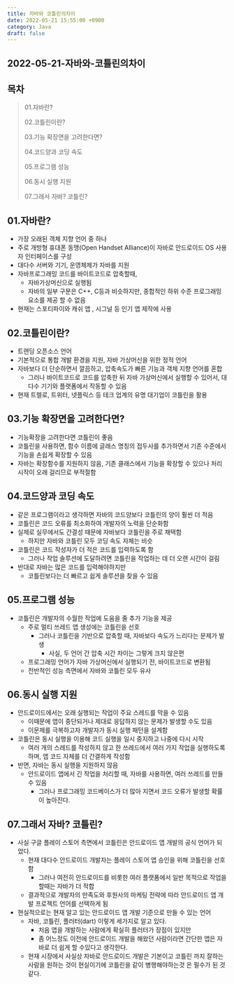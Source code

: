 ```yaml
---
title: 자바와 코틀린의차이
date: 2022-05-21 15:55:00 +0900
category: Java
draft: false
---
```


## 2022-05-21-자바와-코틀린의차이

## 목차

>  01.자바란?
>
>  02.코틀린이란?
>
>  03.기능 확장면을 고려한다면?
>
>  04.코드양과 코딩 속도
>
>  05.프로그램 성능
>
>  06.동시 실행 지원
>
>  07.그래서 자바? 코틀린? 

## 01.자바란?

- 가장 오래된 객체 지향 언어 중 하나
- 주로 개방형 휴대폰 동맹(Open Handset Alliance)이 자바로 안드로이드 OS 사용자 인터페이스를 구성
- 대다수 서버와 기기, 운영체제가 자바를 지원
- 자바프로그래밍 코드를 바이트코드로 압축할때,
  - 자바가상머신으로 실행됨
  - 자바의 일부 구문은 C++, C등과 비슷하지만, 종합적인 하위 수준 프로그래밍 요소를 제공 할 수 없음
- 현재는 스포티파이와 캐쉬 앱 , 시그널 등 인기 앱 제작에 사용

## 02.코틀린이란?

- 트렌딩 오픈소스 언어
- 기본적으로 통합 개발 환경을 지원, 자바 가상머신을 위한 정적 언어
- 자바보다 더 단순하면서 깔끔하고, 압축속도가 빠른 기능과 객체 지향 언어를 혼합
  - 그러나 바이트코드로 코드를 압축한 뒤 자바 가상머신에서 실행할 수 있어서, 대다수 기기와 플랫폼에서 작동할 수 있음
- 현재 트렐로, 트위터, 넷플릭스 등 테크 업계의 유명 대기업이 코틀린을 활용

## 03.기능 확장면을 고려한다면?

- 기능확장을 고려한다면 코틀린이 좋음
- 코틀린을 사용하면, 함수 이름에 글래스 명칭의 접두사를 추가하면서 기존 수준에서 기능을 손쉽게 확장할 수 있음
- 자바는 확장함수를 지원하지 않음, 기존 클래스에서 기능을 확장할 수 있으나 처리 시작이 오래 걸리므로 부적절함

## 04.코드양과 코딩 속도

- 같은 프로그램이라고 생각하면 자바의 코드양보다 코틀린의 양이 훨씬 더 적음
- 코틀린은 코드 오류를 최소화하여 개발자의 노력을 단순화함
- 실제로 실무에서도 간결성 때문에 자바보다 코틀린을 주로 채택함
  - 하지만 자바와 코틀린 모두 코딩 속도 자체는 비슷
- 코틀린은 코드 작성자가 더 적은 코드를 입력하도록 함
  - 그러나 작업 솔루션에 도달하려면 코틀린을 작업하는 데 더 오랜 시간이 걸림
- 반대로 자바는 많은 코드를 입력해야하지만
  - 코틀린보다는 더 빠르고 쉽게 솔루션을 찾을 수 있음

## 05.프로그램 성능

- 코틀린은 개발자의 수월한 작업에 도움을 줄 추가 기능을 제공
  - 주로 멀티 쓰레드 앱 생성에는 코틀린을 선호	
    - 그러나 코틀린을 기반으로 압축할 때, 자바보다 속도가 느리다는 문제가 발생
      - 사실, 두 언어 간 압축 시간 차이는 그렇게 크지 않은편
  - 프로그래밍 언어가 자바 가상머신에서 실행되기 전, 바이트코드로 변환됨
  - 전반적인 성능 측면에서 자바와 코틀린 모두 유사

## 06.동시 실행 지원

- 안드로이드에서는 오래 실행되는 작업이 주요 스레드를 막을 수 있음
  - 이때문에 앱이 중단되거나 제대로 응답하지 않는 문제가 발생할 수도 있음
  - 이문제를 극복하고자 개발자가 동시 실행 패턴을 설계함
- 코틀린은 동시 실행을 이용해 코드 실행을 일시 중지하고 나중에 다시 시작
  - 여러 개의 스레드를 작성하지 않고 한 쓰레드에서 여러 가지 작업을 실행하도록 하며, 앱 코드 자체를 더 간결하게 작성함
- 반면, 자바는 동시 실행을 지원하지 않음
  - 안드로이드 앱에서 긴 작업을 처리할 때, 자바를 사용하면, 여러 쓰레드를 만들 수 있음
    - 그러나 프로그래밍 코드베이스가 더 많아 지면서 코드 오류가 발생할 확률이 높아진다.

## 07.그래서 자바? 코틀린? 

- 사실 구글 플레이 스토어 측면에서 코틀린은 안드로이드 앱 개발의 공식 언어가 되었다.
  - 현재 대다수 안드로이드 개발자는 플레이 스토어 앱 승인을 위해 코틀린을 선호함
    - 그러나 여전히 안드로이드를 비롯한 여러 플랫폼에서 일반 목적으로 작업을 할때는 자바가 더 적합
  - 결과적으로 개발자의 만족도와 후원사의 마케팅 전략에 따라 안드로이드 앱 개발 프로젝트 언어를 선택하게 됨
- 현실적으로는 현재 알고 있는 안드로이드 앱 개발 기준으로 만들 수 있는 언어
  - 자바, 코틀린, 플러터(dart) 이렇게 세가지로 알고 있다.
    - 처음 앱을 개발하는 사람에게 확실히 플러터가 장점이 있지만
    - 좀 어느정도 이전에 안드로이드 개발을 해왔던 사람이라면 간단한 앱은 자바로 더 쉽게 할 수있다고 생각한다.
  - 현재 시장에서 사실상 자바로 안드로이드 개발은 기본이고 코틀린 까지 잘하는 사람을 원하는 것이 현실이기에 코틀린을 같이 병행해야하는것 은 필수가 된 것 같다.

